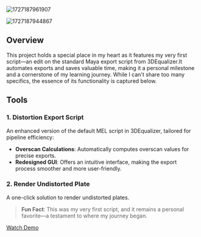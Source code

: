 
![1727187961907](https://github.com/user-attachments/assets/462e4d79-69a2-409f-a0f6-b24d11e6a726)

![1727187944867](https://github.com/user-attachments/assets/3087a146-3046-4c78-a3cb-538702cc0cbf)

## Overview

This project holds a special place in my heart as it features my very first script—an edit on the standard Maya export script from 3DEqualizer.It automates exports and saves valuable time, making it a personal milestone and a cornerstone of my learning journey. While I can't share too many specifics, the essence of its functionality is captured below.

## Tools

### 1. **Distortion Export Script**
An enhanced version of the default MEL script in 3DEqualizer, tailored for pipeline efficiency:
- **Overscan Calculations**: Automatically computes overscan values for precise exports.
- **Redesigned GUI**: Offers an intuitive interface, making the export process smoother and more user-friendly.

### 2. **Render Undistorted Plate**
A one-click solution to render undistorted plates.



> **Fun Fact**: This was my very first script, and it remains a personal favorite—a testament to where my journey began.

[Watch Demo](https://vimeo.com/1011658147)

